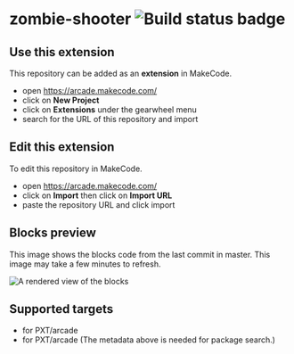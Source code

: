 # zombie-shooter ![Build status badge](https://github.com/omg-a/zombie-shooter/workflows/MakeCode/badge.svg)



## Use this extension

This repository can be added as an **extension** in MakeCode.

* open https://arcade.makecode.com/
* click on **New Project**
* click on **Extensions** under the gearwheel menu
* search for the URL of this repository and import

## Edit this extension

To edit this repository in MakeCode.

* open https://arcade.makecode.com/
* click on **Import** then click on **Import URL**
* paste the repository URL and click import

## Blocks preview

This image shows the blocks code from the last commit in master.
This image may take a few minutes to refresh.

![A rendered view of the blocks](https://github.com/omg-a/zombie-shooter/raw/master/.makecode/blocks.png)

## Supported targets

* for PXT/arcade
* for PXT/arcade
(The metadata above is needed for package search.)

